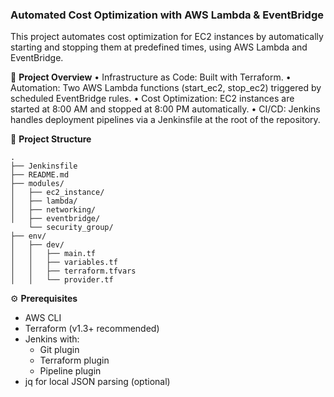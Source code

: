 ### Automated Cost Optimization with AWS Lambda & EventBridge

This project automates cost optimization for EC2 instances by automatically starting and stopping them at predefined times, using AWS Lambda and EventBridge.

🚀 **Project Overview**
• Infrastructure as Code: Built with Terraform.
• Automation: Two AWS Lambda functions (start_ec2, stop_ec2) triggered by scheduled EventBridge rules.
• Cost Optimization: EC2 instances are started at 8:00 AM and stopped at 8:00 PM automatically.
• CI/CD: Jenkins handles deployment pipelines via a Jenkinsfile at the root of the repository.

📁 **Project Structure**
```
.
├── Jenkinsfile
├── README.md
├── modules/
│   ├── ec2_instance/
│   ├── lambda/
│   ├── networking/
│   ├── eventbridge/
    └── security_group/
├── env/
│   ├── dev/
│   │   ├── main.tf
│   │   ├── variables.tf
│   │   ├── terraform.tfvars
│   │   └── provider.tf

```

⚙️ **Prerequisites**

- AWS CLI
- Terraform (v1.3+ recommended)
- Jenkins with:
   - Git plugin
   - Terraform plugin
   - Pipeline plugin
- jq for local JSON parsing (optional)

